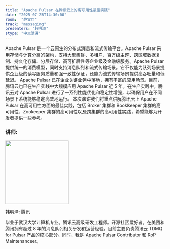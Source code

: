 ```yaml
---
title: "Apache Pulsar 在腾讯云上的高可用性最佳实践"
date: "2025-07-25T14:30:00"
room:  "静宜厅"
track: "messaging"
presenters: "韩明泽"
stype: "中文演讲"
---
```


Apache Pulsar 是一个云原生的分布式消息和流式传输平台。Apache Pulsar 采用存储与计算分离的架构，支持大型集群、多租户、百万级主题、跨区域数据复制、持久化存储、分层存储、高可扩展性等企业级及金融级服务。Apache Pulsar 提供统一的消费模型，同时支持消息队列和流式传输场景。它不仅能为队列场景提供企业级的读写服务质量和强一致性保证，还能为流式传输场景提供高吞吐量和低延迟。
Apache Pulsar 已在企业关键业务中落地，拥有丰富的应用场景。目前，腾讯云也已在生产实践中大规模应用 Apache Pulsar 近 5 年。在生产实践中，腾讯云对 Apache Pulsar 进行了一系列性能优化和稳定性增强，以确保用户在不同场景下系统能够稳定高效地运行。
本次演讲我们将重点讲解腾讯云上 Apache Pulsar 在高可用性方面的最佳实践，包括 Broker 集群和 Bookkeeper 集群的高可用性、Zookeeper 集群的高可用性以及跨集群的高可用性实践，希望能够为开发者提供一些参考。

### 讲师:

<img src="https://sessionize.com/image/9c17-400o400o1-JPuaxw3mCtQ2zt9Ew94C2n.jpg" width="200" /><br/>

韩明泽: 腾讯

毕业于武汉大学计算机专业。腾讯云高级研发工程师。开源社区爱好者。在美团和腾讯拥有超过 8 年的消息队列相关研发和运营经验。目前主要负责腾讯云 TDMQ for Pulsar 产品的核心部分。同时，我是 Apache Pulsar Contributor 和 RoP Maintenanceer。